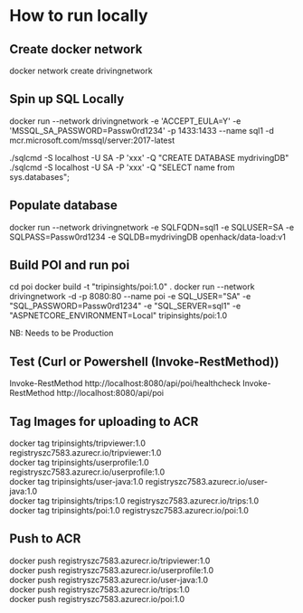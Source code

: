 # How to run locally

## Create docker network

docker network create drivingnetwork

## Spin up SQL Locally

docker run --network drivingnetwork -e 'ACCEPT_EULA=Y' -e 'MSSQL_SA_PASSWORD=Passw0rd1234' -p 1433:1433 --name sql1 -d mcr.microsoft.com/mssql/server:2017-latest 

./sqlcmd -S localhost -U SA -P 'xxx' -Q "CREATE DATABASE mydrivingDB"
./sqlcmd -S localhost -U SA -P 'xxx' -Q "SELECT name from sys.databases";

## Populate database
docker run --network drivingnetwork -e SQLFQDN=sql1 -e SQLUSER=SA -e SQLPASS=Passw0rd1234 -e SQLDB=mydrivingDB openhack/data-load:v1

## Build POI and run poi
cd poi
docker build -t "tripinsights/poi:1.0" .
docker run --network drivingnetwork -d -p 8080:80 --name poi -e SQL_USER="SA" -e "SQL_PASSWORD=Passw0rd1234" -e "SQL_SERVER=sql1" -e "ASPNETCORE_ENVIRONMENT=Local" tripinsights/poi:1.0

NB: Needs to be Production 

## Test (Curl or Powershell (Invoke-RestMethod))

Invoke-RestMethod  http://localhost:8080/api/poi/healthcheck
Invoke-RestMethod  http://localhost:8080/api/poi

## Tag Images for uploading to ACR
docker tag tripinsights/tripviewer:1.0 registryszc7583.azurecr.io/tripviewer:1.0\
docker tag tripinsights/userprofile:1.0 registryszc7583.azurecr.io/userprofile:1.0\
docker tag tripinsights/user-java:1.0 registryszc7583.azurecr.io/user-java:1.0\
docker tag tripinsights/trips:1.0 registryszc7583.azurecr.io/trips:1.0\
docker tag tripinsights/poi:1.0 registryszc7583.azurecr.io/poi:1.0

## Push to ACR
docker push registryszc7583.azurecr.io/tripviewer:1.0\
docker push registryszc7583.azurecr.io/userprofile:1.0\
docker push registryszc7583.azurecr.io/user-java:1.0\
docker push registryszc7583.azurecr.io/trips:1.0\
docker push registryszc7583.azurecr.io/poi:1.0

